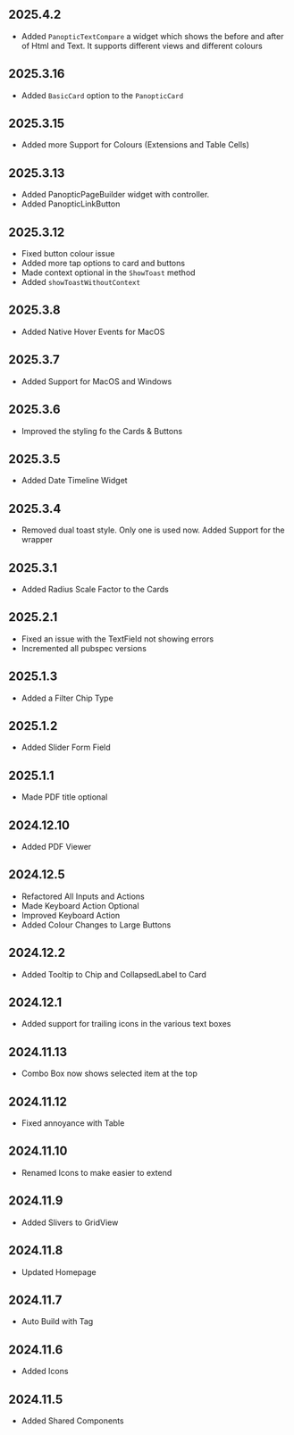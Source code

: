 ## 2025.4.2

* Added `PanopticTextCompare` a widget which shows the before and after of Html and Text. It supports different views and different colours

## 2025.3.16

* Added `BasicCard` option to the `PanopticCard`


## 2025.3.15

* Added more Support for Colours (Extensions and Table Cells)


## 2025.3.13

* Added PanopticPageBuilder widget with controller.
* Added PanopticLinkButton

## 2025.3.12

* Fixed button colour issue
* Added more tap options to card and buttons
* Made context optional in the `ShowToast` method
* Added `showToastWithoutContext`
  

## 2025.3.8

* Added Native Hover Events for MacOS
  

## 2025.3.7

* Added Support for MacOS and Windows
  


## 2025.3.6

* Improved the styling fo the Cards & Buttons
  

## 2025.3.5

* Added Date Timeline Widget
  

## 2025.3.4

* Removed dual toast style. Only one is used now. Added Support for the wrapper
  
## 2025.3.1

* Added Radius Scale Factor to the Cards
  
## 2025.2.1

* Fixed an issue with the TextField not showing errors
* Incremented all pubspec versions

## 2025.1.3

* Added a Filter Chip Type

## 2025.1.2

* Added Slider Form Field

## 2025.1.1

* Made PDF title optional

## 2024.12.10

* Added PDF Viewer

## 2024.12.5

* Refactored All Inputs and Actions
* Made Keyboard Action Optional
* Improved Keyboard Action
* Added Colour Changes to Large Buttons

## 2024.12.2

* Added Tooltip to Chip and CollapsedLabel to Card

## 2024.12.1

* Added support for trailing icons in the various text boxes

## 2024.11.13

* Combo Box now shows selected item at the top

## 2024.11.12

* Fixed annoyance with Table

## 2024.11.10

* Renamed Icons to make easier to extend

## 2024.11.9

* Added Slivers to GridView

## 2024.11.8

* Updated Homepage

## 2024.11.7

* Auto Build with Tag

## 2024.11.6

* Added Icons

## 2024.11.5

* Added Shared Components 
